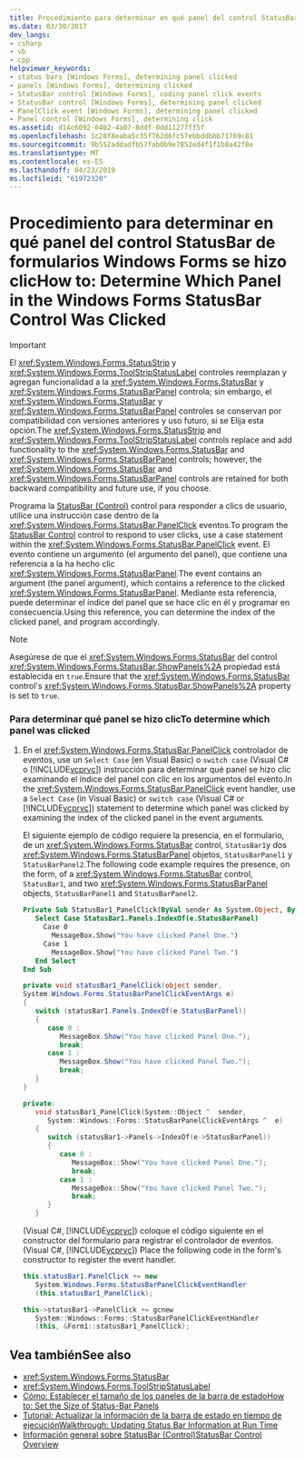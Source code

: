```yaml
---
title: Procedimiento para determinar en qué panel del control StatusBar de formularios Windows Forms se hizo clic
ms.date: 03/30/2017
dev_langs:
- csharp
- vb
- cpp
helpviewer_keywords:
- status bars [Windows Forms], determining panel clicked
- panels [Windows Forms], determining clicked
- StatusBar control [Windows Forms], coding panel click events
- StatusBar control [Windows Forms], determining panel clicked
- PanelClick event [Windows Forms], determining panel clicked
- Panel control [Windows Forms], determining click
ms.assetid: d14c6092-04b2-4a07-8ddf-0dd11277ff5f
ms.openlocfilehash: 1c28f8eaba5c35f762d6fc57ebbddbbb71769c81
ms.sourcegitcommit: 9b552addadfb57fab0b9e7852ed4f1f1b8a42f8e
ms.translationtype: MT
ms.contentlocale: es-ES
ms.lasthandoff: 04/23/2019
ms.locfileid: "61972320"
---
```

# <a name="how-to-determine-which-panel-in-the-windows-forms-statusbar-control-was-clicked"></a><span data-ttu-id="20bbf-102">Procedimiento para determinar en qué panel del control StatusBar de formularios Windows Forms se hizo clic</span><span class="sxs-lookup"><span data-stu-id="20bbf-102">How to: Determine Which Panel in the Windows Forms StatusBar Control Was Clicked</span></span>
> [!IMPORTANT]
>  <span data-ttu-id="20bbf-103">El <xref:System.Windows.Forms.StatusStrip> y <xref:System.Windows.Forms.ToolStripStatusLabel> controles reemplazan y agregan funcionalidad a la <xref:System.Windows.Forms.StatusBar> y <xref:System.Windows.Forms.StatusBarPanel> controla; sin embargo, el <xref:System.Windows.Forms.StatusBar> y <xref:System.Windows.Forms.StatusBarPanel> controles se conservan por compatibilidad con versiones anteriores y uso futuro, si se Elija esta opción.</span><span class="sxs-lookup"><span data-stu-id="20bbf-103">The <xref:System.Windows.Forms.StatusStrip> and <xref:System.Windows.Forms.ToolStripStatusLabel> controls replace and add functionality to the <xref:System.Windows.Forms.StatusBar> and <xref:System.Windows.Forms.StatusBarPanel> controls; however, the <xref:System.Windows.Forms.StatusBar> and <xref:System.Windows.Forms.StatusBarPanel> controls are retained for both backward compatibility and future use, if you choose.</span></span>  
  
 <span data-ttu-id="20bbf-104">Programa la [StatusBar (Control)](statusbar-control-windows-forms.md) control para responder a clics de usuario, utilice una instrucción case dentro de la <xref:System.Windows.Forms.StatusBar.PanelClick> eventos.</span><span class="sxs-lookup"><span data-stu-id="20bbf-104">To program the [StatusBar Control](statusbar-control-windows-forms.md) control to respond to user clicks, use a case statement within the <xref:System.Windows.Forms.StatusBar.PanelClick> event.</span></span> <span data-ttu-id="20bbf-105">El evento contiene un argumento (el argumento del panel), que contiene una referencia a la ha hecho clic <xref:System.Windows.Forms.StatusBarPanel>.</span><span class="sxs-lookup"><span data-stu-id="20bbf-105">The event contains an argument (the panel argument), which contains a reference to the clicked <xref:System.Windows.Forms.StatusBarPanel>.</span></span> <span data-ttu-id="20bbf-106">Mediante esta referencia, puede determinar el índice del panel que se hace clic en él y programar en consecuencia.</span><span class="sxs-lookup"><span data-stu-id="20bbf-106">Using this reference, you can determine the index of the clicked panel, and program accordingly.</span></span>  
  
> [!NOTE]
>  <span data-ttu-id="20bbf-107">Asegúrese de que el <xref:System.Windows.Forms.StatusBar> del control <xref:System.Windows.Forms.StatusBar.ShowPanels%2A> propiedad está establecida en `true`.</span><span class="sxs-lookup"><span data-stu-id="20bbf-107">Ensure that the <xref:System.Windows.Forms.StatusBar> control's <xref:System.Windows.Forms.StatusBar.ShowPanels%2A> property is set to `true`.</span></span>  
  
### <a name="to-determine-which-panel-was-clicked"></a><span data-ttu-id="20bbf-108">Para determinar qué panel se hizo clic</span><span class="sxs-lookup"><span data-stu-id="20bbf-108">To determine which panel was clicked</span></span>  
  
1. <span data-ttu-id="20bbf-109">En el <xref:System.Windows.Forms.StatusBar.PanelClick> controlador de eventos, use un `Select Case` (en Visual Basic) o `switch case` (Visual C# o [!INCLUDE[vcprvc](../../../../includes/vcprvc-md.md)]) instrucción para determinar qué panel se hizo clic examinando el índice del panel con clic en los argumentos del evento.</span><span class="sxs-lookup"><span data-stu-id="20bbf-109">In the <xref:System.Windows.Forms.StatusBar.PanelClick> event handler, use a `Select Case` (in Visual Basic) or `switch case` (Visual C# or [!INCLUDE[vcprvc](../../../../includes/vcprvc-md.md)]) statement to determine which panel was clicked by examining the index of the clicked panel in the event arguments.</span></span>  
  
     <span data-ttu-id="20bbf-110">El siguiente ejemplo de código requiere la presencia, en el formulario, de un <xref:System.Windows.Forms.StatusBar> control, `StatusBar1`y dos <xref:System.Windows.Forms.StatusBarPanel> objetos, `StatusBarPanel1` y `StatusBarPanel2`.</span><span class="sxs-lookup"><span data-stu-id="20bbf-110">The following code example requires the presence, on the form, of a <xref:System.Windows.Forms.StatusBar> control, `StatusBar1`, and two <xref:System.Windows.Forms.StatusBarPanel> objects, `StatusBarPanel1` and `StatusBarPanel2`.</span></span>  
  
    ```vb  
    Private Sub StatusBar1_PanelClick(ByVal sender As System.Object, ByVal e As System.Windows.Forms.StatusBarPanelClickEventArgs) Handles StatusBar1.PanelClick  
       Select Case StatusBar1.Panels.IndexOf(e.StatusBarPanel)  
         Case 0  
           MessageBox.Show("You have clicked Panel One.")  
         Case 1  
           MessageBox.Show("You have clicked Panel Two.")  
       End Select  
    End Sub  
    ```  
  
    ```csharp  
    private void statusBar1_PanelClick(object sender,   
    System.Windows.Forms.StatusBarPanelClickEventArgs e)  
    {  
       switch (statusBar1.Panels.IndexOf(e.StatusBarPanel))  
       {  
          case 0 :  
             MessageBox.Show("You have clicked Panel One.");  
             break;  
          case 1 :  
             MessageBox.Show("You have clicked Panel Two.");  
             break;  
       }  
    }  
    ```  
  
    ```cpp  
    private:  
       void statusBar1_PanelClick(System::Object ^  sender,  
          System::Windows::Forms::StatusBarPanelClickEventArgs ^  e)  
       {  
          switch (statusBar1->Panels->IndexOf(e->StatusBarPanel))  
          {  
             case 0 :  
                MessageBox::Show("You have clicked Panel One.");  
                break;  
             case 1 :  
                MessageBox::Show("You have clicked Panel Two.");  
                break;  
          }  
       }  
    ```  
  
     <span data-ttu-id="20bbf-111">(Visual C#, [!INCLUDE[vcprvc](../../../../includes/vcprvc-md.md)]) coloque el código siguiente en el constructor del formulario para registrar el controlador de eventos.</span><span class="sxs-lookup"><span data-stu-id="20bbf-111">(Visual C#, [!INCLUDE[vcprvc](../../../../includes/vcprvc-md.md)]) Place the following code in the form's constructor to register the event handler.</span></span>  
  
    ```csharp  
    this.statusBar1.PanelClick += new   
       System.Windows.Forms.StatusBarPanelClickEventHandler   
       (this.statusBar1_PanelClick);  
    ```  
  
    ```cpp  
    this->statusBar1->PanelClick += gcnew  
       System::Windows::Forms::StatusBarPanelClickEventHandler  
       (this, &Form1::statusBar1_PanelClick);  
    ```  
  
## <a name="see-also"></a><span data-ttu-id="20bbf-112">Vea también</span><span class="sxs-lookup"><span data-stu-id="20bbf-112">See also</span></span>

- <xref:System.Windows.Forms.StatusBar>
- <xref:System.Windows.Forms.ToolStripStatusLabel>
- [<span data-ttu-id="20bbf-113">Cómo: Establecer el tamaño de los paneles de la barra de estado</span><span class="sxs-lookup"><span data-stu-id="20bbf-113">How to: Set the Size of Status-Bar Panels</span></span>](how-to-set-the-size-of-status-bar-panels.md)
- [<span data-ttu-id="20bbf-114">Tutorial: Actualizar la información de la barra de estado en tiempo de ejecución</span><span class="sxs-lookup"><span data-stu-id="20bbf-114">Walkthrough: Updating Status Bar Information at Run Time</span></span>](walkthrough-updating-status-bar-information-at-run-time.md)
- [<span data-ttu-id="20bbf-115">Información general sobre StatusBar (Control)</span><span class="sxs-lookup"><span data-stu-id="20bbf-115">StatusBar Control Overview</span></span>](statusbar-control-overview-windows-forms.md)
